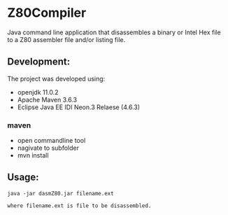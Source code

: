 # Z80Compiler
Java command line application that disassembles a binary or Intel Hex file to a Z80 assembler file and/or listing file.

## Development:
The project was developed using:
* openjdk 11.0.2
* Apache Maven 3.6.3
* Eclipse Java EE IDI Neon.3 Relaese (4.6.3)

### maven
* open commandline tool
* nagivate to subfolder 
* mvn install

## Usage:
`java -jar dasmZ80.jar filename.ext`

`where filename.ext is file to be disassembled.`
